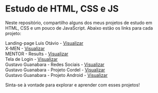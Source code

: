 # Estudo de HTML, CSS e JS
Neste repositório, compartilho alguns dos meus projetos de estudo em HTML, CSS e um pouco de JavaScript. Abaixo estão os links para cada projeto:

Landing-page Luis Otávio - [Visualizar](https://pabloalves99.github.io/HTML-CSS/LuisOtavio/landing-page/index.html)</br>
X-MEN - [Visualizar](https://pabloalves99.github.io/HTML-CSS/X-MEN/index.html)</br>
MENTOR - Results - [Visualizar](https://pabloalves99.github.io/HTML-CSS/Mentor/ComponentesDeResumoDeResultado/Projeto/index.html)</br>
Tela de Login - [Visualizar](https://pabloalves99.github.io/HTML-CSS/GustavoGuanabara/Modulo%204/Projeto-Login/index.html)</br>
Gustavo Guanabara - Redes Sociais - [Visualizar](https://pabloalves99.github.io/HTML-CSS/GustavoGuanabara/Modulo%204/Projeto-Rede-Social/index.html)</br>
Gustavo Guanabara - Projeto Cordel - [Visualizar](https://pabloalves99.github.io/HTML-CSS/GustavoGuanabara/Modulo%203/projetoCordel/index.html)</br>
Gustavo Guanabara - Projeto Android - [Visualizar](https://pabloalves99.github.io/HTML-CSS/GustavoGuanabara/Modulo%202/ProjetoAndroid/android.html)</br>

Sinta-se à vontade para explorar e aprender com esses projetos!